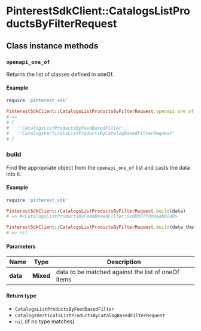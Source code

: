# PinterestSdkClient::CatalogsListProductsByFilterRequest

## Class instance methods

### `openapi_one_of`

Returns the list of classes defined in oneOf.

#### Example

```ruby
require 'pinterest_sdk'

PinterestSdkClient::CatalogsListProductsByFilterRequest.openapi_one_of
# =>
# [
#   :'CatalogsListProductsByFeedBasedFilter',
#   :'CatalogsVerticalsListProductsByCatalogBasedFilterRequest'
# ]
```

### build

Find the appropriate object from the `openapi_one_of` list and casts the data into it.

#### Example

```ruby
require 'pinterest_sdk'

PinterestSdkClient::CatalogsListProductsByFilterRequest.build(data)
# => #<CatalogsListProductsByFeedBasedFilter:0x00007fdd4aab02a0>

PinterestSdkClient::CatalogsListProductsByFilterRequest.build(data_that_doesnt_match)
# => nil
```

#### Parameters

| Name | Type | Description |
| ---- | ---- | ----------- |
| **data** | **Mixed** | data to be matched against the list of oneOf items |

#### Return type

- `CatalogsListProductsByFeedBasedFilter`
- `CatalogsVerticalsListProductsByCatalogBasedFilterRequest`
- `nil` (if no type matches)

